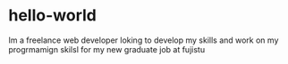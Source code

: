 # hello-world

Im a freelance web developer loking to develop my skills and work on my progrmamign skilsl for my new graduate job at fujistu 
